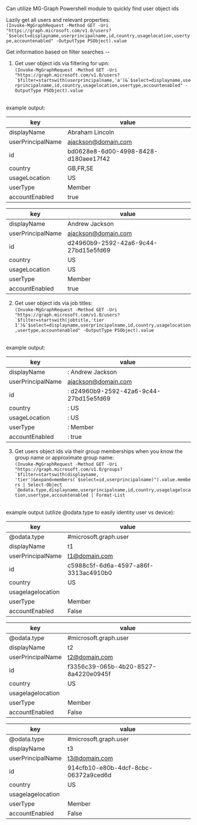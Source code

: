Can utilize MG-Graph Powershell module to quickly find user object ids

Lazily get all users and relevant properties:
    <br/>```(Invoke-MgGraphRequest -Method GET -Uri "https://graph.microsoft.com/v1.0/users?`$select=displayname,userprincipalname,id,country,usagelocation,usertype,accountenabled" -OutputType PSObject).value```

Get information based on filter searches --
  1. Get user object ids via filtering for upn:
     <br/>```(Invoke-MgGraphRequest -Method GET -Uri "https://graph.microsoft.com/v1.0/users?`$filter=startswith(userprincipalname,'a')&`$select=displayname,userprincipalname,id,country,usagelocation,usertype,accountenabled" -OutputType PSObject).value```

<br/>example output:

| key               | value                                |
|-------------------|--------------------------------------|
| displayName       | Abraham Lincoln                      |
| userPrincipalName | ajackson@domain.com                  |
| id                | bd0628e8-6d00-4998-8428-d180aee17f42 |
| country           | GB,FR,SE                             |
| usageLocation     | US                                   |
| userType          | Member                               |
| accountEnabled    | true                                 |

| key               | value                                |
|-------------------|--------------------------------------|
| displayName       | Andrew Jackson                       |
| userPrincipalName | ajackson@domain.com                  |
| id                | d24960b9-2592-42a6-9c44-27bd15e5fd69 |
| country           | US                                   |
| usageLocation     | US                                   |
| userType          | Member                               |
| accountEnabled    | true                                 |

  2. Get user object ids via job titles:
     <br/>```(Invoke-MgGraphRequest -Method GET -Uri "https://graph.microsoft.com/v1.0/users?`$filter=startswith(jobtitle,'tier 1')&`$select=displayname,userprincipalname,id,country,usagelocation,usertype,accountenabled" -OutputType PSObject).value```

<br/>example output:

| key               | value                                  |
|-------------------|----------------------------------------|
| displayName       | : Andrew Jackson                       |
| userPrincipalName | ajackson@domain.com                    |
| id                | : d24960b9-2592-42a6-9c44-27bd15e5fd69 |
| country           | : US                                   |
| usageLocation     | : US                                   |
| userType          | : Member                               |
| accountEnabled    | : true                                 |

  3. Get users object ids via their group memberships when you know the group name or approximate group name:
     <br/>```(Invoke-MgGraphRequest -Method GET -Uri "https://graph.microsoft.com/v1.0/groups?`$filter=startswith(displayname, 'tier')&expand=members(`$select=id,userprincipalname)").value.members | Select-Object `@odata.type,displayname,userprincipalname,id,country,usagelagelocation,usertype,accountenabled | Format-List```

<br/>example output (utilize @odata.type to easily identity user vs device):

| key               | value                                |
|-------------------|--------------------------------------|
| @odata.type       | #microsoft.graph.user                |
| displayName       | t1                                   |
| userPrincipalName | t1@domain.com                        |
| id                | c5988c5f-6d6a-4597-a86f-3313ac4910b0 |
| country           | US                                   |
| usagelagelocation |                                      |
| userType          | Member                               |
| accountEnabled    | False                                |
        
| key               | value                                |
|-------------------|--------------------------------------|
| @odata.type       | #microsoft.graph.user                |
| displayName       | t2                                   |
| userPrincipalName | t2@domain.com                        |
| id                | f3356c39-065b-4b20-8527-8a4220e0945f |
| country           | US                                   |
| usagelagelocation |                                      |
| userType          | Member                               |
| accountEnabled    | False                                |
        
| key               | value                                |
|-------------------|--------------------------------------|
| @odata.type       | #microsoft.graph.user                |
| displayName       | t3                                   |
| userPrincipalName | t3@domain.com                        |
| id                | 914cfb10-e80b-4dcf-8cbc-06372a9ced6d |
| country           | US                                   |
| usagelagelocation |                                      |
| userType          | Member                               |
| accountEnabled    | False                                |
